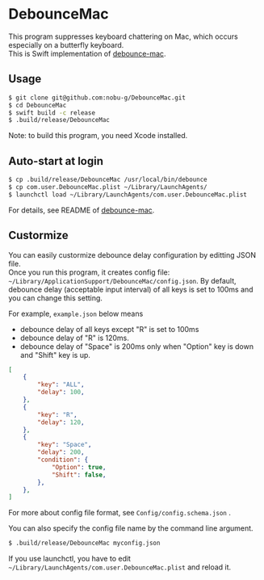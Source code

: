 # DebounceMac

This program suppresses keyboard chattering on Mac, which occurs especially on a butterfly keyboard.  
This is Swift implementation of [debounce-mac](https://github.com/toothbrush/debounce-mac).

## Usage

```zsh
$ git clone git@github.com:nobu-g/DebounceMac.git
$ cd DebounceMac
$ swift build -c release
$ .build/release/DebounceMac
```

Note: to build this program, you need Xcode installed.

## Auto-start at login

```zsh
$ cp .build/release/DebounceMac /usr/local/bin/debounce
$ cp com.user.DebounceMac.plist ~/Library/LaunchAgents/
$ launchctl load ~/Library/LaunchAgents/com.user.DebounceMac.plist
```

For details, see README of [debounce-mac](https://github.com/toothbrush/debounce-mac).

## Custormize

You can easily custormize debounce delay configuration by editting JSON file.  
Once you run this program, it creates config file: `~/Library/ApplicationSupport/DebounceMac/config.json`.
By default, debounce delay (acceptable input interval) of all keys is set to 100ms and you can change this setting.


For example, `example.json` below means

- debounce delay of all keys except "R" is set to 100ms
- debounce delay of "R" is 120ms.
- debounce delay of "Space" is 200ms only when "Option" key is down and "Shift" key is up.

``` json
[
    {
        "key": "ALL",
        "delay": 100,
    },
    {
        "key": "R",
        "delay": 120,
    },
    {
        "key": "Space",
        "delay": 200,
        "condition": {
            "Option": true,
            "Shift": false,
        },
    },
]
```

For more about config file format, see `Config/config.schema.json` .

You can also specify the config file name by the command line argument.

```zsh
$ .build/release/DebounceMac myconfig.json
```

If you use launchctl, you have to edit `~/Library/LaunchAgents/com.user.DebounceMac.plist` and reload it.
